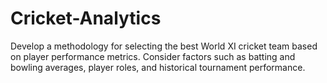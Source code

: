 # Cricket-Analytics
Develop a methodology for selecting the best World XI cricket team based on player performance metrics.
Consider factors such as batting and bowling averages, player roles, and historical tournament performance.

